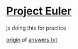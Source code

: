 # [Project Euler](https://projecteuler.net/)

js doing this for practice  



[origin](https://github.com/nayuki/Project-Euler-solutions/blob/master/Answers.txt) of [answers.txt](https://github.com/duck123acb/projecteuler/blob/main/answers.txt)
